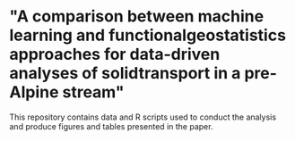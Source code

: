 # "A comparison between machine learning and functionalgeostatistics approaches for data-driven analyses of solidtransport in a pre-Alpine stream"

This repository contains data and R scripts used to conduct the analysis and produce figures and tables presented in the paper.
